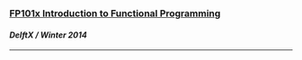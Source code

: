 <a href="https://www.edx.org/course/introduction-functional-programming-delftx-fp101x" target="_blank"><h3>FP101x Introduction to Functional Programming</h3></a>
<h4><i>DelftX / Winter 2014</i></h4>
<hr>


